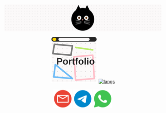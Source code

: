 <p align="center"><a href="https://bubenture.github.io/gallery" ><img width="600" src="README/cat.svg" alt="cat"/></a></p>
<div align="center" >
  <a href="https://bubenture.github.io/gallery"><img src="README/portfolio.svg" alt="portfolio" style="width: 150px" /></a>
  <a href="https://github.com/Bubenture?tab=repositories"><img src="https://github-readme-stats.vercel.app/api/top-langs/?username=Bubentur&theme=dracula&layout=compact&hide_border=true&bg_color=00000000" alt="langs" ></a>
</div>
</br>
<div align="center" >
  <a href="mailto:bubenture@gmail.com"><img src="README/mail.svg" alt="mail" style="width: 60px" /></a>
  <a href="https://t.me/bubenture"><img src="README/telegram.svg" alt="telegram" style="width: 60px" /></a>
  <a href="https://wa.me/79069170591"><img src="README/whatsapp.svg" alt="whatsapp" style="width: 60px" /></a>
</div>
